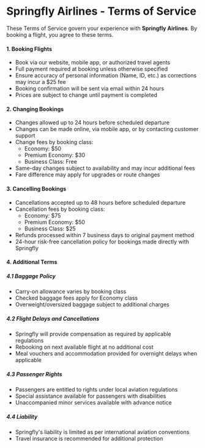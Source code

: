 # Springfly Airlines - Terms of Service

These Terms of Service govern your experience with **Springfly Airlines**. By booking a flight, you agree to these terms.

#### 1. Booking Flights
- Book via our website, mobile app, or authorized travel agents
- Full payment required at booking unless otherwise specified
- Ensure accuracy of personal information (Name, ID, etc.) as corrections may incur a $25 fee
- Booking confirmation will be sent via email within 24 hours
- Prices are subject to change until payment is completed

#### 2. Changing Bookings
- Changes allowed up to 24 hours before scheduled departure
- Changes can be made online, via mobile app, or by contacting customer support
- Change fees by booking class:
  - Economy: $50
  - Premium Economy: $30
  - Business Class: Free
- Same-day changes subject to availability and may incur additional fees
- Fare difference may apply for upgrades or route changes

#### 3. Cancelling Bookings
- Cancellations accepted up to 48 hours before scheduled departure
- Cancellation fees by booking class:
  - Economy: $75
  - Premium Economy: $50
  - Business Class: $25
- Refunds processed within 7 business days to original payment method
- 24-hour risk-free cancellation policy for bookings made directly with Springfly

#### 4. Additional Terms

##### 4.1 Baggage Policy
- Carry-on allowance varies by booking class
- Checked baggage fees apply for Economy class
- Overweight/oversized baggage subject to additional charges

##### 4.2 Flight Delays and Cancellations
- Springfly will provide compensation as required by applicable regulations
- Rebooking on next available flight at no additional cost
- Meal vouchers and accommodation provided for overnight delays when applicable

##### 4.3 Passenger Rights
- Passengers are entitled to rights under local aviation regulations
- Special assistance available for passengers with disabilities
- Unaccompanied minor services available with advance notice

##### 4.4 Liability
- Springfly's liability is limited as per international aviation conventions
- Travel insurance is recommended for additional protection